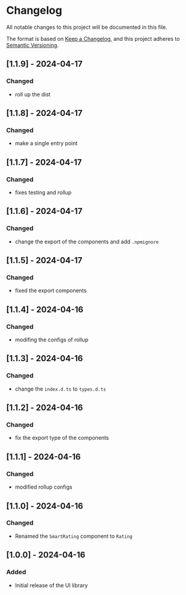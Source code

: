 # Changelog
All notable changes to this project will be documented in this file.

The format is based on [Keep a Changelog](https://keepachangelog.com/en/1.0.0/),
and this project adheres to [Semantic Versioning](https://semver.org/spec/v2.0.0.html).

## [1.1.9] - 2024-04-17
### Changed
- roll up the dist

## [1.1.8] - 2024-04-17
### Changed
- make a single entry point

## [1.1.7] - 2024-04-17
### Changed
- fixes testing and rollup

## [1.1.6] - 2024-04-17
### Changed
- change the export of the components and add `.npmignore`

## [1.1.5] - 2024-04-17
### Changed
- fixed the export components

## [1.1.4] - 2024-04-16
### Changed
- modifing the configs of rollup 

## [1.1.3] - 2024-04-16
### Changed
- change the `index.d.ts` to `types.d.ts` 

## [1.1.2] - 2024-04-16
### Changed
- fix the export type of the components

## [1.1.1] - 2024-04-16
### Changed
- modified rollup configs

## [1.1.0] - 2024-04-16
### Changed
- Renamed the `SmartRating` component to `Rating`

## [1.0.0] - 2024-04-16
### Added
- Initial release of the UI library